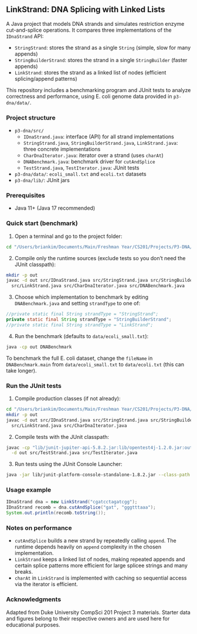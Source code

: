 ## LinkStrand: DNA Splicing with Linked Lists

A Java project that models DNA strands and simulates restriction enzyme cut-and-splice operations. It compares three implementations of the `IDnaStrand` API:

- `StringStrand`: stores the strand as a single `String` (simple, slow for many appends)
- `StringBuilderStrand`: stores the strand in a single `StringBuilder` (faster appends)
- `LinkStrand`: stores the strand as a linked list of nodes (efficient splicing/append patterns)

This repository includes a benchmarking program and JUnit tests to analyze correctness and performance, using E. coli genome data provided in `p3-dna/data/`.

### Project structure

- `p3-dna/src/`
  - `IDnaStrand.java`: interface (API) for all strand implementations
  - `StringStrand.java`, `StringBuilderStrand.java`, `LinkStrand.java`: three concrete implementations
  - `CharDnaIterator.java`: iterator over a strand (uses `charAt`)
  - `DNABenchmark.java`: benchmark driver for `cutAndSplice`
  - `TestStrand.java`, `TestIterator.java`: JUnit tests
- `p3-dna/data/`: `ecoli_small.txt` and `ecoli.txt` datasets
- `p3-dna/lib/`: JUnit jars

### Prerequisites

- Java 11+ (Java 17 recommended)

### Quick start (benchmark)

1) Open a terminal and go to the project folder:

```bash
cd "/Users/briankim/Documents/Main/Freshman Year/CS201/Projects/P3-DNA/p3-dna"
```

2) Compile only the runtime sources (exclude tests so you don’t need the JUnit classpath):

```bash
mkdir -p out
javac -d out src/IDnaStrand.java src/StringStrand.java src/StringBuilderStrand.java \
  src/LinkStrand.java src/CharDnaIterator.java src/DNABenchmark.java
```

3) Choose which implementation to benchmark by editing `DNABenchmark.java` and setting `strandType` to one of:

```java
//private static final String strandType = "StringStrand";
private static final String strandType = "StringBuilderStrand";
//private static final String strandType = "LinkStrand";
```

4) Run the benchmark (defaults to `data/ecoli_small.txt`):

```bash
java -cp out DNABenchmark
```

To benchmark the full E. coli dataset, change the `fileName` in `DNABenchmark.main` from `data/ecoli_small.txt` to `data/ecoli.txt` (this can take longer).

### Run the JUnit tests

1) Compile production classes (if not already):

```bash
cd "/Users/briankim/Documents/Main/Freshman Year/CS201/Projects/P3-DNA/p3-dna"
mkdir -p out
javac -d out src/IDnaStrand.java src/StringStrand.java src/StringBuilderStrand.java \
  src/LinkStrand.java src/CharDnaIterator.java
```

2) Compile tests with the JUnit classpath:

```bash
javac -cp "lib/junit-jupiter-api-5.8.2.jar:lib/opentest4j-1.2.0.jar:out" \
  -d out src/TestStrand.java src/TestIterator.java
```

3) Run tests using the JUnit Console Launcher:

```bash
java -jar lib/junit-platform-console-standalone-1.8.2.jar --class-path out --scan-class-path
```

### Usage example

```java
IDnaStrand dna = new LinkStrand("cgatcctagatcgg");
IDnaStrand recomb = dna.cutAndSplice("gat", "gggtttaaa");
System.out.println(recomb.toString());
```

### Notes on performance

- `cutAndSplice` builds a new strand by repeatedly calling `append`. The runtime depends heavily on `append` complexity in the chosen implementation.
- `LinkStrand` keeps a linked list of nodes, making repeated appends and certain splice patterns more efficient for large splicee strings and many breaks.
- `charAt` in `LinkStrand` is implemented with caching so sequential access via the iterator is efficient.

### Acknowledgments

Adapted from Duke University CompSci 201 Project 3 materials. Starter data and figures belong to their respective owners and are used here for educational purposes.


